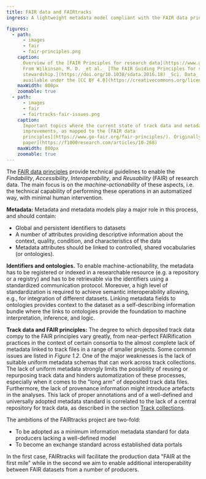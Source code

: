 ```yaml
---
title: FAIR data and FAIRtracks
ingress: A lightweight metadata model compliant with the FAIR data principles

figures:
  - path:
      - images
      - fair
      - fair-principles.png
    caption:
      Overview of the [FAIR Principles for research data](https://www.go-fair.org/fair-principles/).
      From Wilkinson, M. D. _et al._ [The FAIR Guiding Principles for scientific data management and
      stewardship.](https://doi.org/10.1038/sdata.2016.18) _Sci. Data_ 3:160018 (2016). Made
      available under the [CC BY 4.0](https://creativecommons.org/licenses/by/4.0/) license.
    maxWidth: 800px
    zoomable: true
  - path:
      - images
      - fair
      - fairtracks-fair-issues.png
    caption:
      Important topics where the current state of track data and metadata have potential for
      improvements, as mapped to the [FAIR data
      principles](https://www.go-fair.org/fair-principles/). Originally from the [FAIRtracks
      paper](https://f1000research.com/articles/10-268)
    maxWidth: 800px
    zoomable: true
---
```


The [FAIR data principles](https://www.go-fair.org/fair-principles/) provide technical guidelines to
enable the _Findability_, _Accessibility_, _Interoperability_, and _Reusability_ (FAIR) of research
data. The main focus is on the _machine-actionability_ of these aspects, i.e. the technical
capability of performing these operations in an automatized way, with minimal human intervention.

**Metadata:** Metadata and metadata models play a major role in this process, and should contain:

- Global and persistent identifiers to datasets
- A number of attributes providing descriptive information about the context, quality, condition,
  and characteristics of the data
- Metadata attributes should be linked to controlled, shared vocabularies (or ontologies).

**Identifiers and ontologies.** To enable machine-actionability, the metadata has to be registered
or indexed in a researchable resource (e.g. a repository or a registry) and has to be retrievable
via the identifiers using a standardized communication protocol. Moreover, a high level of
standardization is required to achieve semantic interoperability allowing, e.g., for integration of
different datasets. Linking metadata fields to ontologies provides context to the dataset as a
self-describing information bundle where the links to ontologies provide the foundation to machine
interpretation, inference, and logic.

**Track data and FAIR principles:** The degree to which deposited track data compy to the FAIR
principles vary greatly, from near-perfect FAIRification practices in the context of certain
consortia to the almost complete lack of metadata linked to track files in a range of smaller
projects. Some common issues are listed in _Figure 1.2_. One of the major weaknesses is the lack of
suitable uniform metadata schemas that can work across track collections. The lack of uniform
metadata strongly limits the possibility of reusing or repurposing track data and hinders
automatization of these processes, especially when it comes to the "long arm" of deposited track
data files. Furthermore, the lack of provenance information might introduce artefacts in the
analyses. This lack of proper annotations and of a well-defined and universally adopted metadata
standard is correlated to the lack of a central repository for track data, as described in the
section [Track collections](/tracks/#tracks-03-track-collections).

<ui-fairtracks-content>

The ambitions of the FAIRtracks project are two-fold:

- To be adopted as a minimum information metadata standard for data producers lacking a well-defined
  model
- To become an exchange standard across established data portals

In the first case, FAIRtracks will facilitate the production data "FAIR at the first mile" while in
the second we aim to enable additional interoperability between FAIR datasets from a number of
producers.

</ui-fairtracks-content>
